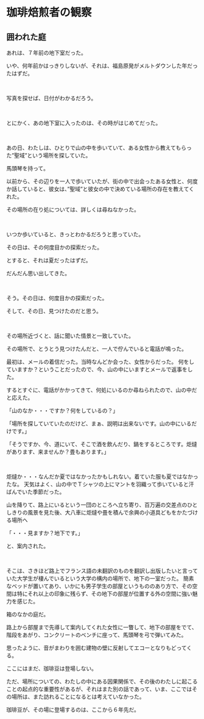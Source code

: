 珈琲焙煎者の観察
=======
囲われた庭
----------
あれは、７年前の地下室だった。

いや、何年前かはっきりしないが、それは、福島原発がメルトダウンした年だったはずだ。

 

写真を探せば、日付がわかるだろう。

 

とにかく、あの地下室に入ったのは、その時がはじめてだった。

 

あの日、わたしは、ひとりで山の中を歩いていて、ある女性から教えてもらった”聖域”という場所を探していた。

馬頭琴を持って。



以前から、その辺りを一人で歩いていたが、街の中で出会ったある女性と、何度か話していると、彼女は、”聖域”と彼女の中で決めている場所の存在を教えてくれた。


その場所の在り処については、詳しくは尋ねなかった。

 

いつか歩いていると、きっとわかるだろうと思っていた。

その日は、その何度目かの探索だった。



とすると、それは夏だったはずだ。

だんだん思い出してきた。

 

そう。その日は、何度目かの探索だった。

そして、その日、見つけたのだと思う。

 

その場所近づくと、話に聞いた情景と一致していた。

その場所で、とうとう見つけたんだと、一人で佇んでいると電話が鳴った。

最初は、メールの着信だった。当時なんどか会った、女性からだった。
何をしていますか？ということだったので、今、山の中にいますとメールで返事をした。


するとすぐに、電話がかかってきて、何処にいるのか尋ねられたので、山の中だと応えた。

「山のなか・・・ですか？何をしているの？」

「場所を探していていたのだけど、まぁ、説明は出来ないです。山の中にいるだけです。」

「そうですか、今、道にいて、そこで酒を飲んだり、鍋をするところです。炬燵があります、来ませんか？畳もあります。」

 

炬燵か・・・なんだか夏ではなかったかもしれない。着ていた服も夏ではなかったな。
天気はよく、山の中でＴシャツの上にマントを羽織って歩いていると汗ばんでいた季節だった。

山を降りて、路上にいるという一団のところへ立ち寄り、百万遍の交差点のひとしきりの風景を見た後、大八車に炬燵や畳を積んで余興の小道具どもをかたづける場所へ

「・・・見ますか？地下です。」

と、案内された。

 

そこは、さきほど路上でフランス語の未翻訳のものを翻訳し出版したいと言っていた大学生が棲んでいるという大学の構内の場所で、地下の一室だった。
簡素なベッドが置いてあり、いかにも男子学生の部屋というもののあり方で、その空間は特にそれ以上の印象に残らず、その地下の部屋が位置する外の空間に強い魅力を感じた。

箱のなかの庭だ。

路上から部屋まで先導して案内してくれた女性に一瞥して、地下の部屋をでて、階段をあがり、コンクリートのベンチに座って、馬頭琴を弓で弾いてみた。

思ったように、音がまわりを囲む建物の壁に反射してエコーとなりもどってくる。　 

ここにはまだ、珈琲豆は登場しない。

ただ、場所についての、わたしの中にある因果関係で、その後のわたしに起こることの起点的な重要性があるが、それはまた別の話であって、いま、ここではその場所は、また訪れることになるとは考えていなかった。

珈琲豆が、その場に登場するのは、ここから６年先だ。
